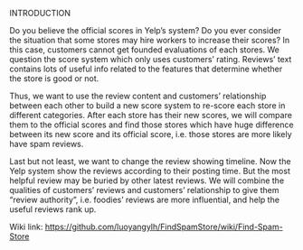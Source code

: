 INTRODUCTION

Do you believe the official scores in Yelp’s system? Do you ever consider the situation that some stores may hire workers to increase their scores?
In this case, customers cannot get founded evaluations of each stores. We question the score system which only uses customers’ rating. Reviews’ text contains lots of useful info related to the features that determine whether the store is good or not.

Thus, we want to use the review content and customers’ relationship between each other to build a new score system to re-score each store in different categories. After each store has their new scores, we will compare them to the official scores and find those stores which have huge difference between its new score and its official score, i.e. those stores are more likely have spam reviews.

Last but not least, we want to change the review showing timeline. Now the Yelp system show the reviews according to their posting time. But the most helpful review may be buried by other latest reviews. We will combine the qualities of customers’ reviews and customers’ relationship to give them “review authority”, i.e. foodies’ reviews are more influential, and help the useful reviews rank up.

Wiki link: https://github.com/luoyangylh/FindSpamStore/wiki/Find-Spam-Store